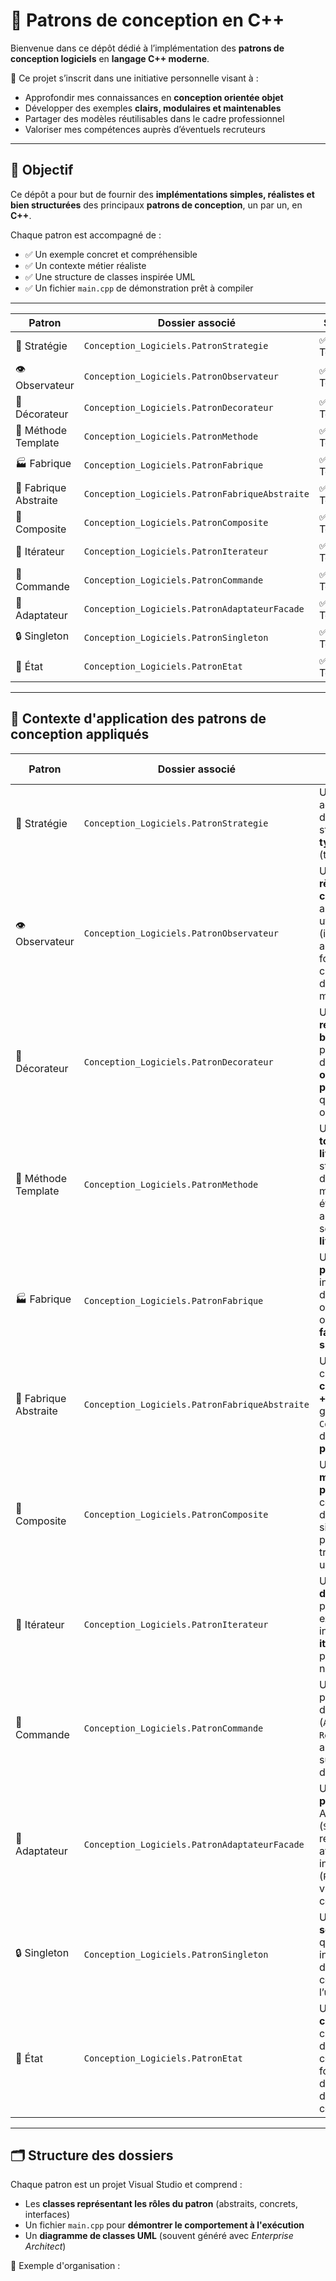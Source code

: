 # 🧠 Patrons de conception en C++

Bienvenue dans ce dépôt dédié à l’implémentation des **patrons de conception logiciels** en **langage C++ moderne**.

📌 Ce projet s’inscrit dans une initiative personnelle visant à :
- Approfondir mes connaissances en **conception orientée objet**
- Développer des exemples **clairs, modulaires et maintenables**
- Partager des modèles réutilisables dans le cadre professionnel
- Valoriser mes compétences auprès d’éventuels recruteurs

---

## 🎯 Objectif

Ce dépôt a pour but de fournir des **implémentations simples, réalistes et bien structurées** des principaux **patrons de conception**, un par un, en **C++**.

Chaque patron est accompagné de :
- ✅ Un exemple concret et compréhensible
- ✅ Un contexte métier réaliste
- ✅ Une structure de classes inspirée UML
- ✅ Un fichier `main.cpp` de démonstration prêt à compiler

---
| Patron               | Dossier associé                                         | Statut     |
|----------------------|---------------------------------------------------------|------------|
| 🧠 Stratégie          | `Conception_Logiciels.PatronStrategie`                 | ✅ Terminé |
| 👁️ Observateur        | `Conception_Logiciels.PatronObservateur`               | ✅ Terminé |
| 🎨 Décorateur         | `Conception_Logiciels.PatronDecorateur`                | ✅ Terminé |
| 🧰 Méthode Template   | `Conception_Logiciels.PatronMethode`                   | ✅ Terminé |
| 🏭 Fabrique           | `Conception_Logiciels.PatronFabrique`                  | ✅ Terminé |
| 🏨 Fabrique Abstraite | `Conception_Logiciels.PatronFabriqueAbstraite`         | ✅ Terminé |
| 🧱 Composite          | `Conception_Logiciels.PatronComposite`                 | ✅ Terminé |
| 🔁 Itérateur          | `Conception_Logiciels.PatronIterateur`                 | ✅ Terminé |
| 📝 Commande           | `Conception_Logiciels.PatronCommande`                  | ✅ Terminé |
| 🔌 Adaptateur         | `Conception_Logiciels.PatronAdaptateurFacade`          | ✅ Terminé |
| 🔒 Singleton          | `Conception_Logiciels.PatronSingleton`                 | ✅ Terminé |
| 🔄 État               | `Conception_Logiciels.PatronEtat`                      | ✅ Terminé |

---

## 🧩 Contexte d'application des patrons de conception appliqués

| Patron                | Dossier associé                                     | Contexte d'application |
|-----------------------|-----------------------------------------------------|-------------------------|
| 🧠 Stratégie           | `Conception_Logiciels.PatronStrategie`              | Un **robot nettoyeur** adapte dynamiquement sa stratégie selon le **type de sol détecté** (tapis, carrelage…). |
| 👁️ Observateur         | `Conception_Logiciels.PatronObservateur`            | Un **système de règles de construction** notifie automatiquement les utilisateurs (ingénieur, architecte…) en fonction de changements déclenchés dans le modèle. |
| 🎨 Décorateur          | `Conception_Logiciels.PatronDecorateur`             | Un système de **réservation de billets d’avion** permet d’ajouter dynamiquement des **options personnalisées** telles que bagages, repas ou assurance. |
| 🧰 Méthode Template    | `Conception_Logiciels.PatronMethode`                | Un **planificateur de tournées de livraison** suit une structure d’algorithme fixe, mais laisse certaines étapes spécifiques aux sous-classes selon le **secteur de livraison**. |
| 🏭 Fabrique            | `Conception_Logiciels.PatronFabrique`               | Un **générateur de profils utilisateurs** instancie dynamiquement des objets `Admin`, `Client`, ou `Employé` à partir de **fabriques spécialisées**. |
| 🏨 Fabrique Abstraite  | `Conception_Logiciels.PatronFabriqueAbstraite`      | Un **système hôtelier** crée des **formules complètes (chambre + services)** selon les gammes `Standard`, `Confort`, ou `Luxe`, via des **familles de produits cohérentes**. |
| 🧱 Composite           | `Conception_Logiciels.PatronComposite`              | Une **application musicale** gère des **playlists récursives**, contenant à la fois des morceaux simples et d’autres playlists, tout en traitant l’ensemble uniformément. |
| 🔁 Itérateur           | `Conception_Logiciels.PatronIterateur`              | Un **dépôt documentaire** est parcouru sans exposer sa structure interne, grâce à un **itérateur abstrait** qui permet une navigation uniforme. |
| 📝 Commande            | `Conception_Logiciels.PatronCommande`               | Un **bloc-notes** permet d’enregistrer des commandes (`AjoutTexte`, `Annuler`, `Rétablir`) pour appliquer et revenir sur des modifications de façon centralisée. |
| 🔌 Adaptateur          | `Conception_Logiciels.PatronAdaptateurFacade`       | Un **module de paiement** adapte une API externe (`StripeAPI`) pour la rendre compatible avec une interface interne (`PasserellePaiement`), via héritage ou composition. |
| 🔒 Singleton           | `Conception_Logiciels.PatronSingleton`              | Un **gestionnaire de session** garantit qu'une seule instance est active dans l’application, centralisant l’accès à l’utilisateur connecté. |
| 🔄 État                | `Conception_Logiciels.PatronEtat`                   | Un **système de connexion réseau** change dynamiquement de comportement en fonction de son état : déconnecté, tentative de connexion, connecté. |

---


## 🗂️ Structure des dossiers

Chaque patron est un projet Visual Studio et comprend :
- Les **classes représentant les rôles du patron** (abstraits, concrets, interfaces)
- Un fichier `main.cpp` pour **démontrer le comportement à l'exécution**
- Un **diagramme de classes UML** (souvent généré avec *Enterprise Architect*)

📁 Exemple d'organisation :


